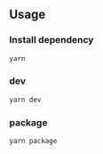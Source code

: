 ## Usage

### Install dependency

```bash
yarn
```

### dev

```bash
yarn dev
```

### package

```bash
yarn package
```
